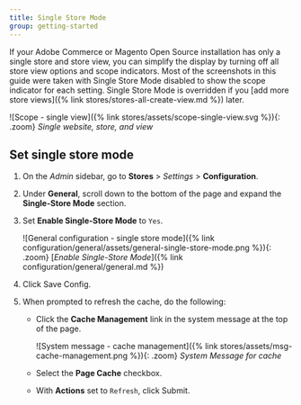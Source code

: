 ```yaml
---
title: Single Store Mode
group: getting-started
---
```


If your Adobe Commerce or Magento Open Source installation has only a single store and store view, you can simplify the display by turning off all store view options and scope indicators. Most of the screenshots in this guide were taken with Single Store Mode disabled to show the scope indicator for each setting. Single Store Mode is overridden if you [add more store views]({% link stores/stores-all-create-view.md %}) later.

![Scope - single view]({% link stores/assets/scope-single-view.svg %}){: .zoom}
_Single website, store, and view_

## Set single store mode

1. On the _Admin_ sidebar, go to **Stores** > _Settings_ > **Configuration**.

1. Under **General**, scroll down to the bottom of the page and expand the **Single-Store Mode** section.

1. Set **Enable Single-Store Mode** to `Yes`.

    ![General configuration - single store mode]({% link configuration/general/assets/general-single-store-mode.png %}){: .zoom}
    [_Enable Single-Store Mode_]({% link configuration/general/general.md %})

1. Click <span class="btn">Save Config</span>.

1. When prompted to refresh the cache, do the following:

    - Click the **Cache Management** link in the system message at the top of the page.

        ![System message - cache management]({% link stores/assets/msg-cache-management.png %}){: .zoom}
        _System Message for cache_

    - Select the **Page Cache** checkbox.

    - With **Actions** set to `Refresh`, click <span class="btn">Submit</span>.
